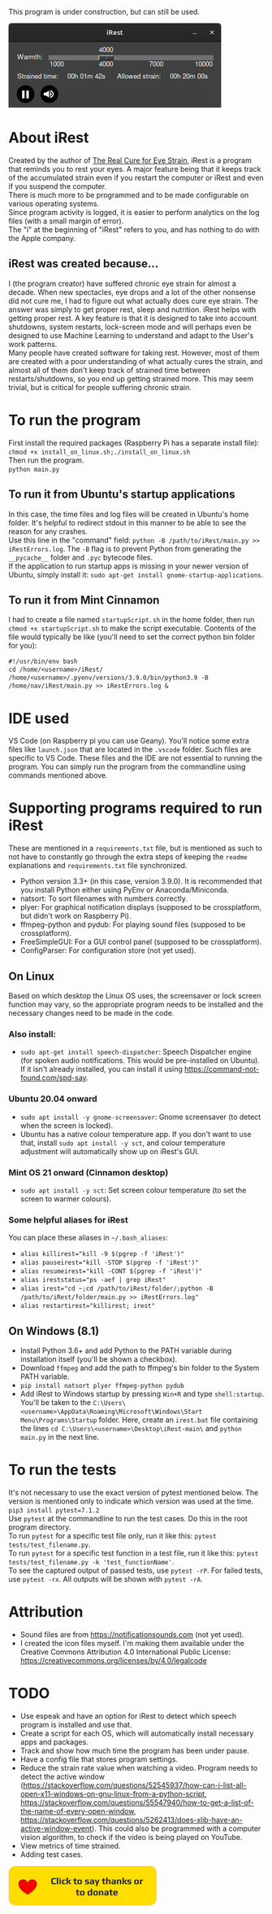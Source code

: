 This program is under construction, but can still be used.    
  
![Alt text](gallery/iRest_GUI.png?raw=true "The iRest GUI") 

# About iRest  
Created by the author of [The Real Cure for Eye Strain](https://nav9.medium.com/the-real-cure-for-eye-strain-6483490d150f), iRest is a program that reminds you to rest your eyes. A major feature being that it keeps track of the accumulated strain even if you restart the computer or iRest and even if you suspend the computer.  
There is much more to be programmed and to be made configurable on various operating systems.   
Since program activity is logged, it is easier to perform analytics on the log files (with a small margin of error).  
The "i" at the beginning of "iRest" refers to you, and has nothing to do with the Apple company.   
  
## iRest was created because...
I (the program creator) have suffered chronic eye strain for almost a decade. When new spectacles, eye drops and a lot of the other nonsense did not cure me, I had to figure out what actually does cure eye strain. The answer was simply to get proper rest, sleep and nutrition. iRest helps with getting proper rest. A key feature is that it is designed to take into account shutdowns, system restarts, lock-screen mode and will perhaps even be designed to use Machine Learning to understand and adapt to the User's work patterns.   
Many people have created software for taking rest. However, most of them are created with a poor understanding of what actually cures the strain, and almost all of them don't keep track of strained time between restarts/shutdowns, so you end up getting strained more. This may seem trivial, but is critical for people suffering chronic strain.    
      
# To run the program  
First install the required packages (Raspberry Pi has a separate install file):  
`chmod +x install_on_linux.sh;./install_on_linux.sh`  
Then run the program.  
`python main.py`  
  
## To run it from Ubuntu's startup applications  
In this case, the time files and log files will be created in Ubuntu's home folder. It's helpful to redirect stdout in this manner to be able to see the reason for any crashes.    
Use this line in the "command" field: `python -B /path/to/iRest/main.py >> iRestErrors.log`. The `-B` flag is to prevent Python from generating the `__pycache__` folder and `.pyc` bytecode files.  
If the application to run startup apps is missing in your newer version of Ubuntu, simply install it: `sudo apt-get install gnome-startup-applications`.  
  
## To run it from Mint Cinnamon     
I had to create a file named `startupScript.sh` in the home folder, then run `chmod +x startupScript.sh` to make the script executable. Contents of the file would typically be like (you'll need to set the correct python bin folder for you):  
```
#!/usr/bin/env bash
cd /home/<username>/iRest/
/home/<username>/.pyenv/versions/3.9.0/bin/python3.9 -B /home/nav/iRest/main.py >> iRestErrors.log &
```
 
# IDE used  
VS Code (on Raspberry pi you can use Geany). You'll notice some extra files like `launch.json` that are located in the `.vscode` folder. Such files are specific to VS Code. These files and the IDE are not essential to running the program. You can simply run the program from the commandline using commands mentioned above.
  

# Supporting programs required to run iRest  
These are mentioned in a `requirements.txt` file, but is mentioned as such to not have to constantly go through the extra steps of keeping the `readme` explanations and `requirements.txt` file synchronized.  
* Python version 3.3+ (in this case, version 3.9.0). It is recommended that you install Python either using PyEnv or Anaconda/Miniconda.     
* natsort: To sort filenames with numbers correctly.  
* plyer: For graphical notification displays (supposed to be crossplatform, but didn't work on Raspberry Pi).  
* ffmpeg-python and pydub: For playing sound files (supposed to be crossplatform).  
* FreeSimpleGUI: For a GUI control panel (supposed to be crossplatform).   
* ConfigParser: For configuration store (not yet used).  
    
## On Linux 
Based on which desktop the Linux OS uses, the screensaver or lock screen function may vary, so the appropriate program needs to be installed and the necessary changes need to be made in the code.
  
### Also install:  
* `sudo apt-get install speech-dispatcher`: Speech Dispatcher engine (for spoken audio notifications. This would be pre-installed on Ubuntu). If it isn't already installed, you can install it using https://command-not-found.com/spd-say. 

### Ubuntu 20.04 onward  
* `sudo apt install -y gnome-screensaver`: Gnome screensaver (to detect when the screen is locked).  
* Ubuntu has a native colour temperature app. If you don't want to use that, install `sudo apt install -y sct`, and colour temperature adjustment will automatically show up on iRest's GUI.

### Mint OS 21 onward (Cinnamon desktop)  
* `sudo apt install -y sct`: Set screen colour temperature (to set the screen to warmer colours).  

### Some helpful aliases for iRest
You can place these aliases in `~/.bash_aliases`:
* `alias killirest="kill -9 $(pgrep -f 'iRest')"`
* `alias pauseirest="kill -STOP $(pgrep -f 'iRest')"`
* `alias resumeirest="kill -CONT $(pgrep -f 'iRest')"`
* `alias ireststatus="ps -aef | grep iRest"`
* `alias irest="cd ~;cd /path/to/iRest/folder/;python -B /path/to/iRest/folder/main.py >> iRestErrors.log"`
* `alias restartirest="killirest; irest"`
  
## On Windows (8.1)   
* Install Python 3.6+ and add Python to the PATH variable during installation itself (you'll be shown a checkbox).  
* Download `ffmpeg` and add the path to ffmpeg's bin folder to the System PATH variable.  
* `pip install natsort plyer ffmpeg-python pydub`  
* Add iRest to Windows startup by pressing `Win+R` and type `shell:startup`. You'll be taken to the `C:\Users\<username>\AppData\Roaming\Microsoft\Windows\Start Menu\Programs\Startup` folder. Here, create an `irest.bat` file containing the lines `cd C:\Users\<username>\Desktop\iRest-main\` and `python main.py` in the next line.  
  
# To run the tests  
It's not necessary to use the exact version of pytest mentioned below. The version is mentioned only to indicate which version was used at the time.  
`pip3 install pytest=7.1.2`    
Use `pytest` at the commandline to run the test cases. Do this in the root program directory.  
To run `pytest` for a specific test file only, run it like this: `pytest tests/test_filename.py`.  
To run `pytest` for a specific test function in a test file, run it like this: `pytest tests/test_filename.py -k 'test_functionName'`.  
To see the captured output of passed tests, use `pytest -rP`. For failed tests, use `pytest -rx`. All outputs will be shown with `pytest -rA`.  
  
# Attribution  
* Sound files are from https://notificationsounds.com (not yet used).  
* I created the icon files myself. I'm making them available under the Creative Commons Attribution 4.0 International Public License: https://creativecommons.org/licenses/by/4.0/legalcode  
  
# TODO
* Use espeak and have an option for iRest to detect which speech program is installed and use that.  
* Create a script for each OS, which will automatically install necessary apps and packages.  
* Track and show how much time the program has been under pause.  
* Have a config file that stores program settings.  
* Reduce the strain rate value when watching a video. Program needs to detect the active window (https://stackoverflow.com/questions/52545937/how-can-i-list-all-open-x11-windows-on-gnu-linux-from-a-python-script, https://stackoverflow.com/questions/55547940/how-to-get-a-list-of-the-name-of-every-open-window, https://stackoverflow.com/questions/5262413/does-xlib-have-an-active-window-event). This could also be programmed with a computer vision algorithm, to check if the video is being played on YouTube.  
* View metrics of time strained.  
* Adding test cases.  
  
[![Donate](https://raw.githubusercontent.com/nav9/VCF_contacts_merger/main/gallery/thankYouDonateButton.png)](https://nrecursions.blogspot.com/2020/08/saying-thank-you.html)      
